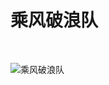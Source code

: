 # 乘风破浪队

<br>

![乘风破浪队](http://mmbiz.qpic.cn/mmbiz_jpg/o4VNBgDFNzHqc92tqoULeaCGY3UIMaaELYU3sCfPOPI0HXN29teMHcEplibG6g5FQZ9DUFFJuKwmaodicDdB7RNQ/640?wx_fmt=jpeg&tp=webp&wxfrom=5&wx_lazy=1)  
